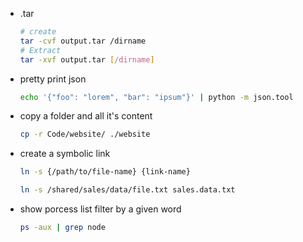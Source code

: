 - .tar
    ```sh
    # create
    tar -cvf output.tar /dirname
    # Extract
    tar -xvf output.tar [/dirname]
    ```


- pretty print json
    ```sh
    echo '{"foo": "lorem", "bar": "ipsum"}' | python -m json.tool
    ```
    
    
 - copy a folder and all it's content
     ```sh
     cp -r Code/website/ ./website
     ```   
     
    
 - create a symbolic link
     ```sh
     ln -s {/path/to/file-name} {link-name}
     ```   
     ```sh
     ln -s /shared/sales/data/file.txt sales.data.txt
     ```  
   
   
  - show porcess list filter by a given word
    ```sh
    ps -aux | grep node
    ```   


